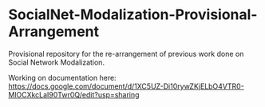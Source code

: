 # SocialNet-Modalization-Provisional-Arrangement
Provisional repository for the re-arrangement of previous work done on Social Network Modalization.


Working on documentation here: https://docs.google.com/document/d/1XC5UZ-Di10rywZKjELbO4VTR0-MlOCXkcLaI90Twr0Q/edit?usp=sharing
